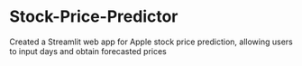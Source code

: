 # Stock-Price-Predictor
Created a Streamlit web app for Apple stock price prediction, allowing users to input days and obtain forecasted prices
